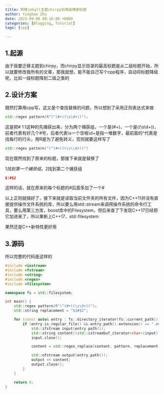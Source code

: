 ```yaml
---
title: 转移jekyll主题chirpy后降级博客标题
author: Yinghao Zhu
date: 2023-09-08 09:16:00 +0800
categories: [Blogging, Tutorial]
tags: [cpp]

---
```


## 1.起源

由于我要迁移主题到chirpy，而chirpy显示目录的最高标题是从二级标题开始，所以就要修改我所有的文章，那我就想，能不能自己写个cpp程序，自动将标题降级呢，比如一级标题降到二级之类的

## 2.设计方案

既然打算用cpp写，这又是个查找替换的问题，所以想到了采用正则表达式来做

```cpp
std::regex pattern(R"(^(#+)(\s\d+))");
```

这是把# 1.1这种的先捕获出来，分为两个捕获组，一个是(#+)，一个是((\s\d+))，前者代表有好几个#号，后者代表\s一个空格\d+是指一堆数字，最前面的^代表是找每行的行头，用R是为了避免转义，否则就要这样写了

```cpp
std::regex pattern("(^(#+)(\\s\\d+))")
```

现在既然找到了原来的标题，那接下来就是替换了

$1找到第一个捕获组，$2找到第二个捕获组

```cpp
$1#$2
```

这样的话，就在原来的每个标题的#后面多加了一个#

以上正则就搞好了，接下来就是读取当前文件夹的所有文件，因为C++11并没有直接提供操作文件系统的库，所以要么用std::stream来调用操作系统的命令行工具，要么用第三方库，boost库中的Filesystem，但后来查了下发现C++17已经把它加进来了，所以果断上C++17，std::filesystem

果然还是C++新特性更好用

## 3.源码

所以完整的代码是这样的

```cpp
#include <iostream>
#include <fstream>
#include <string>
#include <regex>
#include <filesystem>

namespace fs = std::filesystem;

int main() {
	std::regex pattern(R"(^(#+)(\s\d+))");
	std::string replacement = "$1#$2";

	for (const auto& entry : fs::directory_iterator(fs::current_path())) {
		if (entry.is_regular_file() && entry.path().extension() == ".md") {
			std::ifstream input(entry.path());
			std::string content((std::istreambuf_iterator<char>(input)), std::istreambuf_iterator<char>());
			input.close();

			content = std::regex_replace(content, pattern, replacement);

			std::ofstream output(entry.path());
			output << content;
			output.close();
		}
	}

	return 0;
}
```



